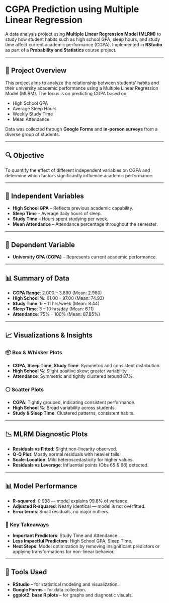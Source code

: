 # CGPA Prediction using Multiple Linear Regression

A data analysis project using **Multiple Linear Regression Model (MLRM)** to study how student habits such as high school GPA, sleep hours, and study time affect current academic performance (CGPA). Implemented in **RStudio** as part of a **Probability and Statistics** course project.

---

## 📌 Project Overview

This project aims to analyze the relationship between students’ habits and their university academic performance using a Multiple Linear Regression Model (MLRM). The focus is on predicting CGPA based on:

- High School GPA
- Average Sleep Hours
- Weekly Study Time
- Mean Attendance

Data was collected through **Google Forms** and **in-person surveys** from a diverse group of students.

---

## 🔍 Objective

To quantify the effect of different independent variables on CGPA and determine which factors significantly influence academic performance.

---

## 🧮 Independent Variables

- **High School GPA** – Reflects previous academic capability.
- **Sleep Time** – Average daily hours of sleep.
- **Study Time** – Hours spent studying per week.
- **Mean Attendance** – Attendance percentage throughout the semester.

---

## 🎯 Dependent Variable

- **University GPA (CGPA)** – Represents current academic performance.

---

## 📊 Summary of Data

- **CGPA Range**: 2.000 – 3.880 (Mean: 2.980)
- **High School %**: 61.00 – 97.00 (Mean: 74.93)
- **Study Time**: 6 – 11 hrs/week (Mean: 8.44)
- **Sleep Time**: 3 – 10 hrs/day (Mean: 6.11)
- **Attendance**: 75% – 100% (Mean: 87.85%)

---

## 📈 Visualizations & Insights

### 📦 Box & Whisker Plots

- **CGPA, Sleep Time, Study Time**: Symmetric and consistent distribution.
- **High School %**: Slight positive skew; greater variability.
- **Attendance**: Symmetric and tightly clustered around 87%.

### ⚪ Scatter Plots

- **CGPA**: Tightly grouped, indicating consistent performance.
- **High School %**: Broad variability across students.
- **Study & Sleep Time**: Clustered patterns, consistent habits.

---

## 📉 MLRM Diagnostic Plots

- **Residuals vs Fitted**: Slight non-linearity observed.
- **Q-Q Plot**: Mostly normal residuals with heavier tails.
- **Scale-Location**: Mild heteroscedasticity for higher values.
- **Residuals vs Leverage**: Influential points (Obs 65 & 66) detected.

---

## 📊 Model Performance

- **R-squared**: 0.998 — model explains 99.8% of variance.
- **Adjusted R-squared**: Nearly identical — model is not overfitted.
- **Error terms**: Small residuals, no major outliers.

### 📌 Key Takeaways

- **Important Predictors**: Study Time and Attendance.
- **Less Impactful Predictors**: High School GPA, Sleep Time.
- **Next Steps**: Model optimization by removing insignificant predictors or applying transformations for non-linear behavior.

---

## 🧠 Tools Used

- **RStudio** – for statistical modeling and visualization.
- **Google Forms** – for data collection.
- **ggplot2**, **base R plots** – for graphs and diagnostic visuals.
